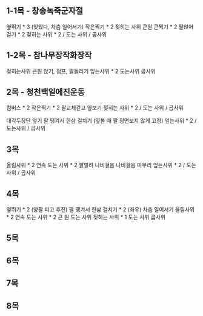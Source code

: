 ## 1-1목 - 창송녹죽군자절
옆뛰기 * 3 (앚았다, 차츰 일어서기)
작은찍기 * 2
젖히는 사위 큰원
큰찍기 * 2
팔얹어 걷기 * 2
젖히는 사위 * 2 / 도는 사위 / 곱사위 

## 1-2목 - 참나무장작화장작
젖히는사위 큰원
앉기, 점프, 팔돌리기
잎는사위 * 2 도는사위 곱사위

## 2목 - 청천백일에진운동
컴버스 * 2
작은찍기 * 2
팔교체걷고 옆보기
젖히는 사위 * 2 / 도는 사위 / 곱사위

대각두장단 엎기
팔 땡겨서 한삼 걸치기 (옆볼 때 팔 정면보지 않게 고정)
엎는사위 * 2 / 도는사위 / 곱사위

## 3목
올림사위 * 2
연속 도는 사위 * 2
팔벌려 나비걸음
나비걸음 마무리
엎는사위 * 2 / 도는 사위 / 곱사위

## 4목
옆뛰기 * 2 (양팔 피고 후진)
팔 땡겨서 한삼 걸치기 * 2 (좌우)
차츰 일어서기
올림사위 * 2
연속 도는 사위 * 2
큰 원 도는 사위
젖히는 사위 * 1
도는 사위 곱사위

## 5목

## 6목

## 7목

## 8목